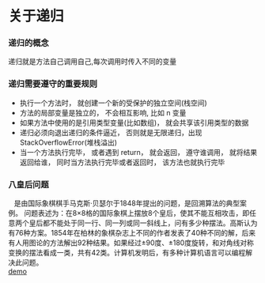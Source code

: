 <h1>关于递归</h1>
<h3>递归的概念</h3>
递归就是方法自己调用自己,每次调用时传入不同的变量
<h3>递归需要遵守的重要规则</h3>
<ul>
  <li>执行一个方法时， 就创建一个新的受保护的独立空间(栈空间)</li>
  <li>方法的局部变量是独立的， 不会相互影响, 比如 n 变量</li>
  <li>如果方法中使用的是引用类型变量(比如数组)， 就会共享该引用类型的数据</li>
  <li>递归必须向退出递归的条件逼近， 否则就是无限递归，出现 StackOverflowError(堆栈溢出)</li>
  <li>当一个方法执行完毕， 或者遇到 return， 就会返回， 遵守谁调用， 就将结果返回给谁， 同时当方法执行完毕或者返回时， 该方法也就执行完毕</li>
</ul>
<h3>八皇后问题</h3>
<div>&nbsp;&nbsp;&nbsp是由国际象棋棋手马克斯·贝瑟尔于1848年提出的问题，是回溯算法的典型案例。
问题表述为：在8×8格的国际象棋上摆放8个皇后，使其不能互相攻击，即任意两个皇后都不能处于同一行、同一列或同一斜线上，问有多少种摆法。高斯认为有76种方案。1854年在柏林的象棋杂志上不同的作者发表了40种不同的解，后来有人用图论的方法解出92种结果。如果经过±90度、±180度旋转，和对角线对称变换的摆法看成一类，共有42类。计算机发明后，有多种计算机语言可以编程解决此问题。</div>
<a href="https://github.com/guofulei/data-structure/blob/main/data-structures/src/com/lee/recursion/EightQueensDemo.java">demo</a>


